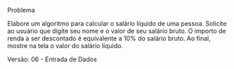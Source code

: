 Problema 

Elabore um algoritmo para calcular o salário líquido de uma pessoa.
Solicite ao usuário que digite seu nome e o valor de seu salário bruto.
O importo de renda a ser descontado é equivalente a 10% do salário bruto.
Ao final, mostre na tela o valor do salário líquido.

Versão: 06 - Entrada de Dados